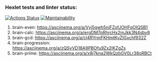### Hexlet tests and linter status:
[![Actions Status](https://github.com/JF-IndependentDev/fullstack-javascript-project-98/actions/workflows/hexlet-check.yml/badge.svg)](https://github.com/JF-IndependentDev/fullstack-javascript-project-98/actions)
[![Maintainability](https://api.codeclimate.com/v1/badges/801bd28c3c906ae0a43e/maintainability)](https://codeclimate.com/github/JF-IndependentDev/fullstack-javascript-project-98/maintainability)

1. brain-even: https://asciinema.org/a/Vyj5gwh5niFZofJOHFqOIQSB1
2. brain-calc: https://asciinema.org/a/ergDM7pRhrcHx2mJkk3N4sbv8
3. brain-gcd:  https://asciinema.org/a/cl4RYrmFKHmtKvZIGxchf932Z
4. brain-progression: https://asciinema.org/a/zQSyVD18A9PBOfu9Zx2lKZgZs
5. brain-prime: https://asciinema.org/a/x8j7kna2WkQzbGV0Lr38oRBCt